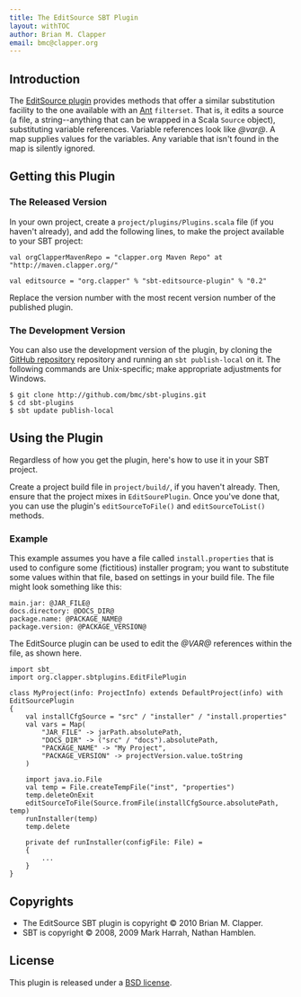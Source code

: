 ```yaml
---
title: The EditSource SBT Plugin
layout: withTOC
author: Brian M. Clapper
email: bmc@clapper.org
---
```


## Introduction

The [EditSource plugin][] provides methods that offer a similar
substitution facility to the one available with an [Ant][] `filterset`.
That is, it edits a source (a file, a string--anything that can be wrapped
in a Scala `Source` object), substituting variable references. Variable
references look like _@var@_. A map supplies values for the variables. Any
variable that isn't found in the map is silently ignored.

[Ant]: http://ant.apache.org/
[EditSource plugin]: http://github.com/bmc/sbt-plugins/tree/master/editsource/

## Getting this Plugin

### The Released Version

In your own project, create a `project/plugins/Plugins.scala` file (if you
haven't already), and add the following lines, to make the project available
to your SBT project:

    val orgClapperMavenRepo = "clapper.org Maven Repo" at "http://maven.clapper.org/"

    val editsource = "org.clapper" % "sbt-editsource-plugin" % "0.2"

Replace the version number with the most recent version number of the
published plugin.

### The Development Version

You can also use the development version of the plugin, by cloning the
[GitHub repository][] repository and running an `sbt publish-local` on it.
The following commands are Unix-specific; make appropriate adjustments for
Windows.

    $ git clone http://github.com/bmc/sbt-plugins.git
    $ cd sbt-plugins
    $ sbt update publish-local

[GitHub repository]: http://github.com/bmc/sbt-plugins

## Using the Plugin

Regardless of how you get the plugin, here's how to use it in your SBT
project.

Create a project build file in `project/build/`, if you haven't already.
Then, ensure that the project mixes in `EditSourePlugin`. Once you've done
that, you can use the plugin's `editSourceToFile()` and `editSourceToList()`
methods.

### Example

This example assumes you have a file called `install.properties` that is
used to configure some (fictitious) installer program; you want to
substitute some values within that file, based on settings in your build
file. The file might look something like this:

    main.jar: @JAR_FILE@
    docs.directory: @DOCS_DIR@
    package.name: @PACKAGE_NAME@
    package.version: @PACKAGE_VERSION@


The EditSource plugin can be used to edit the _@VAR@_ references within the
file, as shown here.

    import sbt_
    import org.clapper.sbtplugins.EditFilePlugin

    class MyProject(info: ProjectInfo) extends DefaultProject(info) with EditSourcePlugin
    {
        val installCfgSource = "src" / "installer" / "install.properties"
        val vars = Map(
            "JAR_FILE" -> jarPath.absolutePath,
            "DOCS_DIR" -> ("src" / "docs").absolutePath,
            "PACKAGE_NAME" -> "My Project",
            "PACKAGE_VERSION" -> projectVersion.value.toString
        ) 

        import java.io.File
        val temp = File.createTempFile("inst", "properties")
        temp.deleteOnExit
        editSourceToFile(Source.fromFile(installCfgSource.absolutePath, temp)
        runInstaller(temp)
        temp.delete

        private def runInstaller(configFile: File) =
        {
            ...
        }
    }


## Copyrights

* The EditSource SBT plugin is copyright &copy; 2010 Brian M. Clapper.
* SBT is copyright &copy; 2008, 2009 Mark Harrah, Nathan Hamblen.  

## License

This plugin is released under a [BSD license][license].

[license]: license.html


